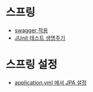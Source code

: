 # 스프링
* [swagger 적용](https://josteady.tistory.com/642?category=1028669)
* [JUnit 테스트 생명주기](https://josteady.tistory.com/644?category=1028669)

# 스프링 설정
* [application.yml 에서 JPA 설정](https://josteady.tistory.com/643?category=1028669)

